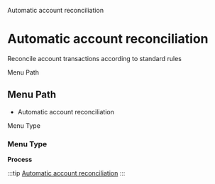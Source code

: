 
Automatic account reconciliation
# Automatic account reconciliation


Reconcile account transactions according to standard rules

Menu Path
## Menu Path



- Automatic account reconciliation

Menu Type
### Menu Type

**Process**


:::tip
[Automatic account reconciliation](functional-guide/process/process-fact_reconciliation_auto.md)
:::